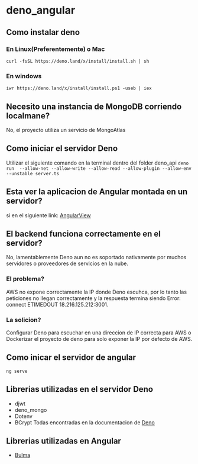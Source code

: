 # deno_angular
## Como instalar deno
### En Linux(Preferentemente) o Mac
`curl -fsSL https://deno.land/x/install/install.sh | sh`
### En windows
`iwr https://deno.land/x/install/install.ps1 -useb | iex`
## Necesito una instancia de MongoDB corriendo localmane?
No, el proyecto utiliza un servicio de MongoAtlas
## Como iniciar el servidor Deno
Utilizar el siguiente comando en la terminal dentro del folder deno_api
`deno run  --allow-net --allow-write --allow-read --allow-plugin --allow-env --unstable server.ts`
## Esta ver la aplicacion de Angular montada en un servidor?
si
en el siguiente link: [AngularView](https://deno-app.firebaseapp.com/)

## El backend funciona correctamente en el servidor?
No, lamentablemente Deno aun no es soportado nativamente por muchos servidores o proveedores de servicios en la nube.
### El problema?
AWS no expone correctamente la IP donde Deno escuhca, por lo tanto las peticiones no llegan correctamente y la respuesta termina siendo Error: connect ETIMEDOUT 18.216.125.212:3001.
### La solicion?
Configurar Deno para escuchar en una direccion de IP correcta para AWS o Dockerizar el proyecto de deno para
solo exponer la IP por defecto de AWS.

## Como inicar el servidor de angular
`ng serve`

## Librerias utilizadas en el servidor Deno
- djwt
- deno_mongo
- Dotenv
- BCrypt
Todas encontradas en la documentacion de [Deno](https://deno.land/)

## Librerias utilizadas en Angular
- [Bulma](https://bulma.io/documentation/)